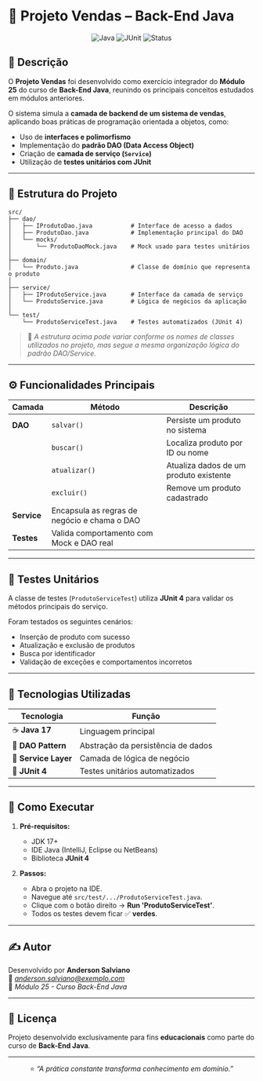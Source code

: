 # 🛒 **Projeto Vendas – Back-End Java**

<div align="center">

![Java](https://img.shields.io/badge/Java-17%2B-orange?style=for-the-badge&logo=openjdk)
![JUnit](https://img.shields.io/badge/Test-JUnit%204-red?style=for-the-badge&logo=java)
![Status](https://img.shields.io/badge/Status-Concluído-brightgreen?style=for-the-badge)

</div>

## 🚀 **Descrição**

O **Projeto Vendas** foi desenvolvido como exercício integrador do **Módulo 25** do curso de **Back-End Java**, reunindo os principais conceitos estudados em módulos anteriores.

O sistema simula a **camada de backend de um sistema de vendas**, aplicando boas práticas de programação orientada a objetos, como:
- Uso de **interfaces e polimorfismo**
- Implementação do **padrão DAO (Data Access Object)**
- Criação de **camada de serviço (`Service`)**
- Utilização de **testes unitários com JUnit**

---

## 🧩 **Estrutura do Projeto**

```
src/
├── dao/
│   ├── IProdutoDao.java           # Interface de acesso a dados
│   ├── ProdutoDao.java            # Implementação principal do DAO
│   └── mocks/
│       └── ProdutoDaoMock.java    # Mock usado para testes unitários
│
├── domain/
│   └── Produto.java               # Classe de domínio que representa o produto
│
├── service/
│   ├── IProdutoService.java       # Interface da camada de serviço
│   └── ProdutoService.java        # Lógica de negócios da aplicação
│
└── test/
    └── ProdutoServiceTest.java    # Testes automatizados (JUnit 4)
```

> 🧱 *A estrutura acima pode variar conforme os nomes de classes utilizados no projeto, mas segue a mesma organização lógica do padrão DAO/Service.*

---

## ⚙️ **Funcionalidades Principais**

| Camada | Método | Descrição |
|--------|---------|-----------|
| **DAO** | `salvar()` | Persiste um produto no sistema |
| | `buscar()` | Localiza produto por ID ou nome |
| | `atualizar()` | Atualiza dados de um produto existente |
| | `excluir()` | Remove um produto cadastrado |
| **Service** | Encapsula as regras de negócio e chama o DAO |
| **Testes** | Valida comportamento com Mock e DAO real |

---

## 🧪 **Testes Unitários**

A classe de testes (`ProdutoServiceTest`) utiliza **JUnit 4** para validar os métodos principais do serviço.

Foram testados os seguintes cenários:
- Inserção de produto com sucesso  
- Atualização e exclusão de produtos  
- Busca por identificador  
- Validação de exceções e comportamentos incorretos  

---

## 🧰 **Tecnologias Utilizadas**

| Tecnologia | Função |
|-------------|--------|
| ☕ **Java 17** | Linguagem principal |
| 🧩 **DAO Pattern** | Abstração da persistência de dados |
| 🧠 **Service Layer** | Camada de lógica de negócio |
| 🧪 **JUnit 4** | Testes unitários automatizados |

---

## 🧭 **Como Executar**

1. **Pré-requisitos:**
   - JDK 17+
   - IDE Java (IntelliJ, Eclipse ou NetBeans)
   - Biblioteca **JUnit 4**

2. **Passos:**
   - Abra o projeto na IDE.
   - Navegue até `src/test/.../ProdutoServiceTest.java`.
   - Clique com o botão direito → **Run 'ProdutoServiceTest'**.
   - Todos os testes devem ficar ✅ **verdes**.

---

## ✍️ **Autor**

Desenvolvido por **Anderson Salviano**  
📧 *anderson.salviano@exemplo.com*  
💼 *Módulo 25 - Curso Back-End Java*

---

## 📄 **Licença**

Projeto desenvolvido exclusivamente para fins **educacionais** como parte do curso de **Back-End Java**.

---

<div align="center">

⭐ *“A prática constante transforma conhecimento em domínio.”*

</div>
